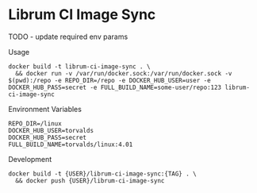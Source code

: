Librum CI Image Sync
==========

TODO - update required env params

Usage
```
docker build -t librum-ci-image-sync . \
  && docker run -v /var/run/docker.sock:/var/run/docker.sock -v $(pwd):/repo -e REPO_DIR=/repo -e DOCKER_HUB_USER=user -e DOCKER_HUB_PASS=secret -e FULL_BUILD_NAME=some-user/repo:123 librum-ci-image-sync
```

Environment Variables
```
REPO_DIR=/linux
DOCKER_HUB_USER=torvalds
DOCKER_HUB_PASS=secret
FULL_BUILD_NAME=torvalds/linux:4.01
```

Development
```
docker build -t {USER}/librum-ci-image-sync:{TAG} . \
  && docker push {USER}/librum-ci-image-sync
```
